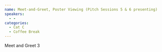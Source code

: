 ```yaml
---
name: Meet-and-Greet, Poster Viewing (Pitch Sessions 5 & 6 presenting)
speakers:
  - -
categories:
  - Cat C
  - Coffee Break
---
```


Meet and Greet 3
